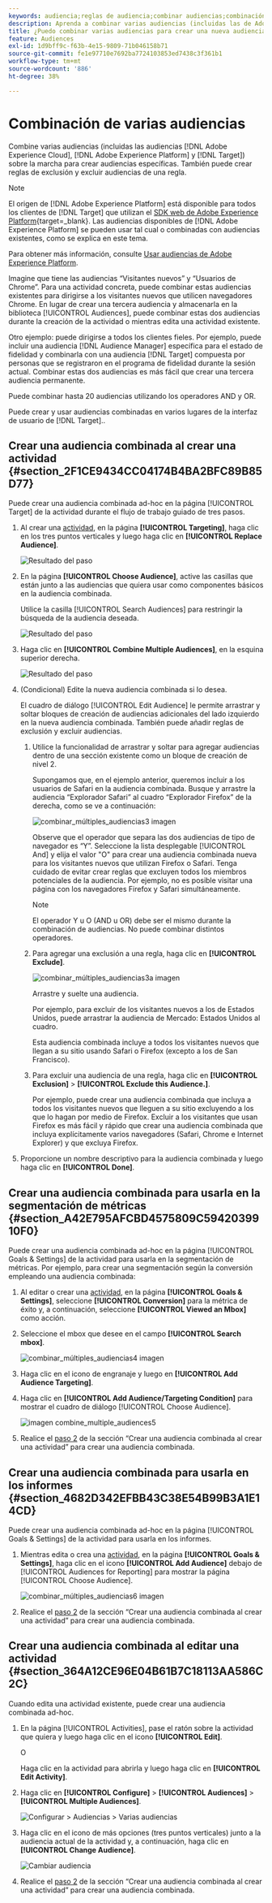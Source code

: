 ```yaml
---
keywords: audiencia;reglas de audiencia;combinar audiencias;combinación de audiencias;exclusión;añadir exclusión;excluir;audiencia específica
description: Aprenda a combinar varias audiencias (incluidas las de Adobe Experience Cloud y  [!DNL Target] audiencias) sobre la marcha para crear audiencias específicas.
title: ¿Puedo combinar varias audiencias para crear una nueva audiencia?
feature: Audiences
exl-id: 1d9bff9c-f63b-4e15-9809-71b046158b71
source-git-commit: fe1e97710e7692ba7724103853ed7438c3f361b1
workflow-type: tm+mt
source-wordcount: '886'
ht-degree: 38%

---
```


# Combinación de varias audiencias

Combine varias audiencias (incluidas las audiencias [!DNL Adobe Experience Cloud], [!DNL Adobe Experience Platform] y [!DNL Target]) sobre la marcha para crear audiencias específicas. También puede crear reglas de exclusión y excluir audiencias de una regla.

>[!NOTE]
>
>El origen de [!DNL Adobe Experience Platform] está disponible para todos los clientes de [!DNL Target] que utilizan el [SDK web de Adobe Experience Platform](https://experienceleague.adobe.com/docs/target-dev/developer/client-side/aep-web-sdk.html?lang=es){target=_blank}. Las audiencias disponibles de [!DNL Adobe Experience Platform] se pueden usar tal cual o combinadas con audiencias existentes, como se explica en este tema.
>
>Para obtener más información, consulte [Usar audiencias de Adobe Experience Platform](/help/main/c-target/c-audiences/audiences.md#aep).

Imagine que tiene las audiencias “Visitantes nuevos” y “Usuarios de Chrome”. Para una actividad concreta, puede combinar estas audiencias existentes para dirigirse a los visitantes nuevos que utilicen navegadores Chrome. En lugar de crear una tercera audiencia y almacenarla en la biblioteca [!UICONTROL Audiences], puede combinar estas dos audiencias durante la creación de la actividad o mientras edita una actividad existente.

Otro ejemplo: puede dirigirse a todos los clientes fieles. Por ejemplo, puede incluir una audiencia [!DNL Audience Manager] específica para el estado de fidelidad y combinarla con una audiencia [!DNL Target] compuesta por personas que se registraron en el programa de fidelidad durante la sesión actual. Combinar estas dos audiencias es más fácil que crear una tercera audiencia permanente.

Puede combinar hasta 20 audiencias utilizando los operadores AND y OR.

Puede crear y usar audiencias combinadas en varios lugares de la interfaz de usuario de [!DNL Target]..

## Crear una audiencia combinada al crear una actividad {#section_2F1CE9434CC04174B4BA2BFC89B85D77}

Puede crear una audiencia combinada ad-hoc en la página [!UICONTROL Target] de la actividad durante el flujo de trabajo guiado de tres pasos.

1. Al crear una [actividad](/help/main/c-activities/activities.md#concept_D317A95A1AB54674BA7AB65C7985BA03), en la página **[!UICONTROL Targeting]**, haga clic en los tres puntos verticales y luego haga clic en **[!UICONTROL Replace Audience]**.

   ![Resultado del paso](assets/edit_audience.png)

1. En la página **[!UICONTROL Choose Audience]**, active las casillas que están junto a las audiencias que quiera usar como componentes básicos en la audiencia combinada.

   Utilice la casilla [!UICONTROL Search Audiences] para restringir la búsqueda de la audiencia deseada.

   ![Resultado del paso](assets/combine_multiple_audiences1.png)

1. Haga clic en **[!UICONTROL Combine Multiple Audiences]**, en la esquina superior derecha.

   ![Resultado del paso](assets/combine_multiple_audiences2.png)

1. (Condicional) Edite la nueva audiencia combinada si lo desea.

   El cuadro de diálogo [!UICONTROL Edit Audience] le permite arrastrar y soltar bloques de creación de audiencias adicionales del lado izquierdo en la nueva audiencia combinada. También puede añadir reglas de exclusión y excluir audiencias.

   1. Utilice la funcionalidad de arrastrar y soltar para agregar audiencias dentro de una sección existente como un bloque de creación de nivel 2.

      Supongamos que, en el ejemplo anterior, queremos incluir a los usuarios de Safari en la audiencia combinada. Busque y arrastre la audiencia “Explorador Safari” al cuadro “Explorador Firefox” de la derecha, como se ve a continuación:

      ![combinar_múltiples_audiencias3 imagen](assets/combine_multiple_audiences3.png)

      Observe que el operador que separa las dos audiencias de tipo de navegador es “Y”. Seleccione la lista desplegable [!UICONTROL And] y elija el valor &quot;O&quot; para crear una audiencia combinada nueva para los visitantes nuevos que utilizan Firefox o Safari. Tenga cuidado de evitar crear reglas que excluyen todos los miembros potenciales de la audiencia. Por ejemplo, no es posible visitar una página con los navegadores Firefox y Safari simultáneamente.

      >[!NOTE]
      >
      >El operador Y u O (AND u OR) debe ser el mismo durante la combinación de audiencias. No puede combinar distintos operadores.

   1. Para agregar una exclusión a una regla, haga clic en **[!UICONTROL Exclude]**.

      ![combinar_múltiples_audiencias3a imagen](assets/combine_multiple_audiences3a.png)

      Arrastre y suelte una audiencia.

      Por ejemplo, para excluir de los visitantes nuevos a los de Estados Unidos, puede arrastrar la audiencia de Mercado: Estados Unidos al cuadro.

      Esta audiencia combinada incluye a todos los visitantes nuevos que llegan a su sitio usando Safari o Firefox (excepto a los de San Francisco).

   1. Para excluir una audiencia de una regla, haga clic en **[!UICONTROL Exclusion]** > **[!UICONTROL Exclude this Audience.]**.

      Por ejemplo, puede crear una audiencia combinada que incluya a todos los visitantes nuevos que lleguen a su sitio excluyendo a los que lo hagan por medio de Firefox. Excluir a los visitantes que usan Firefox es más fácil y rápido que crear una audiencia combinada que incluya explícitamente varios navegadores (Safari, Chrome e Internet Explorer) y que excluya Firefox.

1. Proporcione un nombre descriptivo para la audiencia combinada y luego haga clic en **[!UICONTROL Done]**.

## Crear una audiencia combinada para usarla en la segmentación de métricas {#section_A42E795AFCBD4575809C5942039910F0}

Puede crear una audiencia combinada ad-hoc en la página [!UICONTROL Goals & Settings] de la actividad para usarla en la segmentación de métricas. Por ejemplo, para crear una segmentación según la conversión empleando una audiencia combinada:

1. Al editar o crear una [actividad](/help/main/c-activities/activities.md#concept_D317A95A1AB54674BA7AB65C7985BA03), en la página **[!UICONTROL Goals & Settings]**, seleccione **[!UICONTROL Conversion]** para la métrica de éxito y, a continuación, seleccione **[!UICONTROL Viewed an Mbox]** como acción.
1. Seleccione el mbox que desee en el campo **[!UICONTROL Search mbox]**.

   ![combinar_múltiples_audiencias4 imagen](assets/combine_multiple_audiences4.png)

1. Haga clic en el icono de engranaje y luego en **[!UICONTROL Add Audience Targeting]**.
1. Haga clic en **[!UICONTROL Add Audience/Targeting Condition]** para mostrar el cuadro de diálogo [!UICONTROL Choose Audience].

   ![imagen combine_multiple_audiences5](assets/combine_multiple_audiences5.png)

1. Realice el [paso 2](/help/main/c-target/combining-multiple-audiences.md#section_2F1CE9434CC04174B4BA2BFC89B85D77) de la sección “Crear una audiencia combinada al crear una actividad” para crear una audiencia combinada.

## Crear una audiencia combinada para usarla en los informes {#section_4682D342EFBB43C38E54B99B3A1E14CD}

Puede crear una audiencia combinada ad-hoc en la página [!UICONTROL Goals & Settings] de la actividad para usarla en los informes.

1. Mientras edita o crea una [actividad](/help/main/c-activities/activities.md#concept_D317A95A1AB54674BA7AB65C7985BA03), en la página **[!UICONTROL Goals & Settings]**, haga clic en el icono **[!UICONTROL Add Audience]** debajo de [!UICONTROL Audiences for Reporting] para mostrar la página [!UICONTROL Choose Audience].

   ![combinar_múltiples_audiencias6 imagen](assets/combine_multiple_audiences6.png)

1. Realice el [paso 2](/help/main/c-target/combining-multiple-audiences.md#section_2F1CE9434CC04174B4BA2BFC89B85D77) de la sección “Crear una audiencia combinada al crear una actividad” para crear una audiencia combinada.

## Crear una audiencia combinada al editar una actividad {#section_364A12CE96E04B61B7C18113AA586C2C}

Cuando edita una actividad existente, puede crear una audiencia combinada ad-hoc.

1. En la página [!UICONTROL Activities], pase el ratón sobre la actividad que quiera y luego haga clic en el icono **[!UICONTROL Edit]**.

   O

   Haga clic en la actividad para abrirla y luego haga clic en **[!UICONTROL Edit Activity]**.

1. Haga clic en **[!UICONTROL Configure]** > **[!UICONTROL Audiences]** > **[!UICONTROL Multiple Audiences]**.

   ![Configurar > Audiencias > Varias audiencias](assets/combine_multiple_audiences7.png)

1. Haga clic en el icono de más opciones (tres puntos verticales) junto a la audiencia actual de la actividad y, a continuación, haga clic en **[!UICONTROL Change Audience]**.

   ![Cambiar audiencia](assets/combine_multiple_audiences8.png)

1. Realice el [paso 2](/help/main/c-target/combining-multiple-audiences.md#section_2F1CE9434CC04174B4BA2BFC89B85D77) de la sección “Crear una audiencia combinada al crear una actividad” para crear una audiencia combinada.
